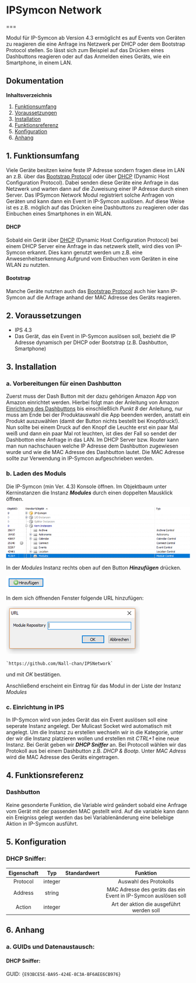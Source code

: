 # IPSymcon Network
===

Modul für IP-Symcon ab Version 4.3 ermöglicht es auf Events von Geräten zu reagieren die eine Anfrage ins Netzwerk per DHCP oder dem Bootstrap Protocol stellen.
So lässt sich zum Beispiel auf das Drücken eines Dashbuttons reagieren oder auf das Anmelden eines Geräts, wie ein Smartphone, in einem LAN.

## Dokumentation

**Inhaltsverzeichnis**

1. [Funktionsumfang](#1-funktionsumfang)  
2. [Voraussetzungen](#2-voraussetzungen)  
3. [Installation](#3-installation)  
4. [Funktionsreferenz](#4-funktionsreferenz)
5. [Konfiguration](#5-konfiguration)  
6. [Anhang](#6-anhang)  

## 1. Funktionsumfang

Viele Geräte besitzen keine feste IP Adresse sondern fragen diese im LAN an z.B. über das [Bootstrap Protocol](https://de.m.wikipedia.org/wiki/Bootstrap_Protocol "Bootstrap Protocol") oder über [DHCP](https://de.m.wikipedia.org/wiki/Dynamic_Host_Configuration_Protocol "DHCP") (Dynamic Host Configuration Protocol).
Dabei senden diese Geräte eine Anfrage in das Netzwerk und warten dann auf die Zuweisung einer IP Adresse durch einen Server. Das IPSymcon Network Modul registriert solche Anfragen von Geräten und kann dann ein Event in IP-Symcon auslösen. 
Auf diese Weise ist es z.B. möglich auf das Drücken eine Dashbuttons zu reagieren oder das Einbuchen eines Smartphones in ein WLAN.

#### DHCP

Sobald ein Gerät über [DHCP](https://de.m.wikipedia.org/wiki/Dynamic_Host_Configuration_Protocol "DHCP") (Dynamic Host Configuration Protocol) bei einem DHCP Server eine Anfrage in das netzwerk stellt, wird dies von IP-Symcon erkannt.
Dies kann genutzt werden um z.B. eine Anwesenheitserkennung Aufgrund vom Einbuchen vom Geräten in eine WLAN zu nutzten.


#### Bootstrap

Manche Geräte nutzten auch das [Bootstrap Protocol](https://de.m.wikipedia.org/wiki/Bootstrap_Protocol "Bootstrap Protocol") auch hier kann IP-Symcon auf die Anfrage anhand der MAC Adresse des Geräts reagieren.

## 2. Voraussetzungen

 - IPS 4.3
 - Das Gerät, das ein Event in IP-Symcon auslösen soll, bezieht die IP Adresse dynamisch per DHCP oder Bootstrap (z.B. Dashbutton, Smartphone)

## 3. Installation

### a. Vorbereitungen für einen Dashbutton
 Zuerst muss der Dash Button mit der dazu gehörigen Amazon App von Amazon einrichtet werden. Hierbei folgt man der Anleitung von Amazon [Einrichtung des Dashbuttons](https://www.amazon.de/gp/help/customer/display.html?nodeId=201746340 "Einrichten Ihres Dash Button-Gerätes")
 bis einschließlich _Punkt 8_ der Anleitung, nur muss am Ende bei der Produktauswahl die App beenden werden, anstatt ein Produkt auszuwählen (damit der Button nichts bestellt bei Knopfdruck!).
 Nun sollte bei einem Druck auf den Knopf die Leuchte erst ein paar Mal weiß und dann ein paar Mal rot leuchten, ist dies der Fall so sendet der Dashbotton eine Anfrage in das LAN.
 Im DHCP Server bzw. Router kann man nun nachschauen welche IP Adresse dem Dashbutton zugewiesen wurde und wie die MAC Adresse des Dashbutton lautet. Die MAC Adresse sollte zur Verwendung in IP-Symcon aufgeschrieben werden.


### b. Laden des Moduls

Die IP-Symcon (min Ver. 4.3) Konsole öffnen. Im Objektbaum unter Kerninstanzen die Instanz __*Modules*__ durch einen doppelten Mausklick öffnen.

![Modules](docs/Modules.png?raw=true "Modules")

In der _Modules_ Instanz rechts oben auf den Button __*Hinzufügen*__ drücken.

![Modules](docs/Hinzufuegen.png?raw=true "Hinzufügen")
 
In dem sich öffnenden Fenster folgende URL hinzufügen:

![Modules](docs/RepositoryURL.png?raw=true "URL Repository") 

	
    `https://github.com/Nall-chan/IPSNetwork`  
    
und mit _OK_ bestätigen.    
    

    
Anschließend erscheint ein Eintrag für das Modul in der Liste der Instanz _Modules_  

    
### c. Einrichtung in IPS

In IP-Symcon wird von jedes Gerät das ein Event auslösen soll eine seperate Instanz angelegt. Der Mulicast Socket wird
automatisch mit angelegt. Um die Instanz zu erstellen wechseln wir in die Kategorie, unter der wir die Instanz platzieren wollen
und erstellen mit *CTRL+1* eine neue Instanz. Bei Gerät geben wir __*DHCP Sniffer*__ an. Bei Protocoll wählen wir das Protokoll aus bei einem Dashbutton z.B. _DHCP & Bootp_.
Unter _MAC Adress_ wird die MAC Adresse des Geräts eingetragen.
	
## 4. Funktionsreferenz

### Dashbutton

Keine gesonderte Funktion, die Variable wird geändert sobald eine Anfrage vom Gerät mit der passenden MAC gestellt wird.
Auf die variable kann dann ein Ereigniss gelegt werden das bei Variablenänderung eine beliebige Aktion in IP-Symcon ausführt.


## 5. Konfiguration

###  DHCP Sniffer:

| Eigenschaft | Typ     | Standardwert | Funktion                                                        |
| :---------: | :-----: | :----------: | :-------------------------------------------------------------: |
| Protocol    | integer | 		       | Auswahl des Protokolls                                          |
| Address     | string  |              | MAC Adresse des geräts das ein Event in IP-Symcon auslösen soll |
| Action      | integer |              | Art der aktion die ausgeführt werden soll                       |



## 6. Anhang

###  a. GUIDs und Datenaustausch:

#### DHCP Sniffer:

GUID: `{E93BCE5E-BA95-424E-8C3A-BF6AEE6CB976}` 



